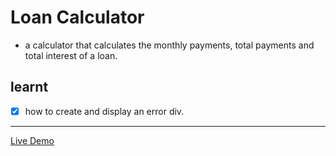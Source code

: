 # Loan Calculator

- a calculator that calculates the monthly payments, total payments and total interest of a loan.

## learnt

* [x] how to create and display an error div.

---

[Live Demo](https://ann-glitch.github.io/loan-calculator/)
